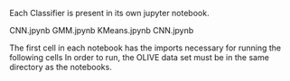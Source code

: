 Each Classifier is present in its own jupyter notebook. 

CNN.jpynb
GMM.jpynb
KMeans.jpynb
CNN.jpynb

The first cell in each notebook has the imports necessary for running the following cells
In order to run, the OLIVE data set must be in the same directory as the notebooks. 
